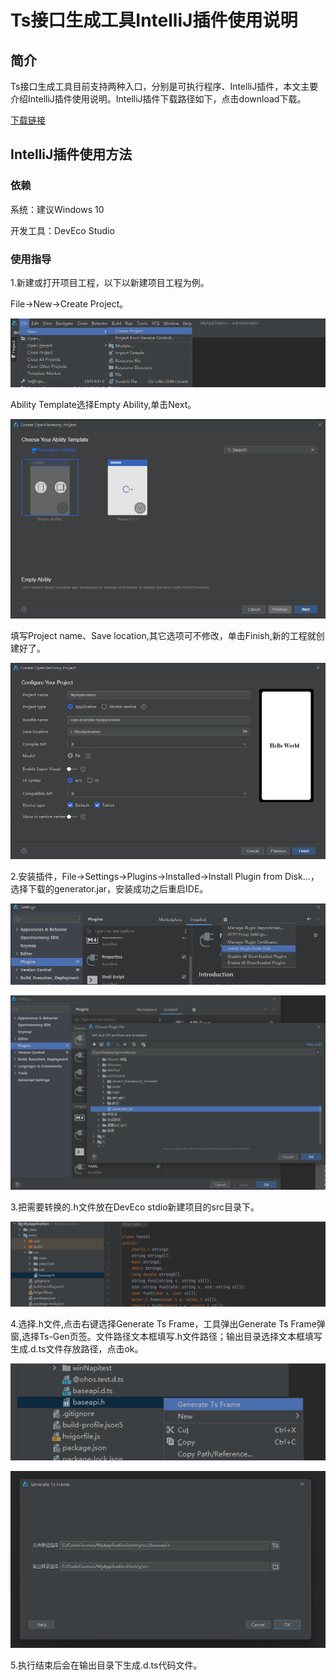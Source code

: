 # Ts接口生成工具IntelliJ插件使用说明

## 简介

Ts接口生成工具目前支持两种入口，分别是可执行程序、IntelliJ插件，本文主要介绍IntelliJ插件使用说明。IntelliJ插件下载路径如下，点击download下载。

[下载链接](https://plugins.jetbrains.com/plugin/21420-ts-generator/edit/versions)

## IntelliJ插件使用方法

### 依赖

系统：建议Windows 10

开发工具：DevEco Studio

### 使用指导

1.新建或打开项目工程，以下以新建项目工程为例。

File->New->Create Project。

![](../figures/DevEco_step_newFile.png)

Ability Template选择Empty Ability,单击Next。

![](../figures/DevEco_step_firstNext.png)

填写Project name、Save location,其它选项可不修改，单击Finish,新的工程就创建好了。

![](../figures/DevEco_step_finish.png)

2.安装插件，File->Settings->Plugins->Installed->Install Plugin from Disk...，选择下载的generator.jar，安装成功之后重启IDE。

![](../figures/DevEco_step_pluginsOk.png)

![](../figures/DevEco_step_napiPlugins.png)

3.把需要转换的.h文件放在DevEco stdio新建项目的src目录下。

![](../figures/DevEco_step_ts.png)

4.选择.h文件,点击右键选择Generate Ts Frame，工具弹出Generate Ts Frame弹窗,选择Ts-Gen页签。文件路径文本框填写.h文件路径；输出目录选择文本框填写生成.d.ts文件存放路径，点击ok。

![](../figures/DevEco_step_tsGenerate.png)

![](../figures/DevEco_step_ts_ok.png)

5.执行结束后会在输出目录下生成.d.ts代码文件。
